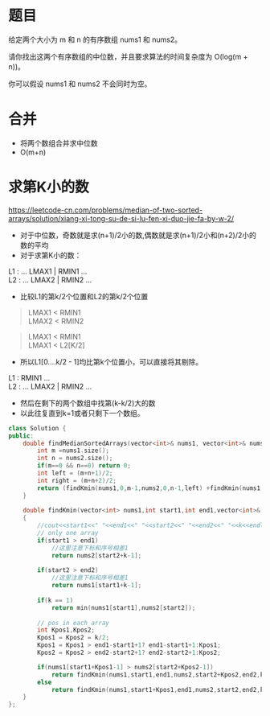 # 题目
给定两个大小为 m 和 n 的有序数组 nums1 和 nums2。

请你找出这两个有序数组的中位数，并且要求算法的时间复杂度为 O(log(m + n))。

你可以假设 nums1 和 nums2 不会同时为空。

# 合并
* 将两个数组合并求中位数
* O(m+n)

# 求第K小的数
https://leetcode-cn.com/problems/median-of-two-sorted-arrays/solution/xiang-xi-tong-su-de-si-lu-fen-xi-duo-jie-fa-by-w-2/
* 对于中位数，奇数就是求(n+1)/2小的数,偶数就是求(n+1)/2小和(n+2)/2小的数的平均
* 对于求第K小的数：  

L1 : ... LMAX1 | RMIN1 ...  
L2 : ... LMAX2 | RMIN2 ...  

* 比较L1的第k/2个位置和L2的第k/2个位置

> LMAX1 < RMIN1  
> LMAX2 < RMIN2

> LMAX1 < RMIN1  
> LMAX1 < L2[K/2]  

* 所以L1[0....k/2 - 1]均比第k个位置小，可以直接将其剔除。

L1 : RMIN1 ...  
L2 : ... LMAX2 | RMIN2 ...   

* 然后在剩下的两个数组中找第(k-k/2)大的数
* 以此往复直到k=1或者只剩下一个数组。

```cpp
class Solution {
public:
    double findMedianSortedArrays(vector<int>& nums1, vector<int>& nums2) {
        int m =nums1.size();
        int n = nums2.size();
        if(m==0 && n==0) return 0;
        int left = (m+n+1)/2;
        int right = (m+n+2)/2;
        return (findKmin(nums1,0,m-1,nums2,0,n-1,left) +findKmin(nums1,0,m-1,nums2,0,n-1,right))*0.5;
    }
    
    double findKmin(vector<int> nums1,int start1,int end1,vector<int>& nums2,int start2,int end2,int k )
    {
        //cout<<start1<<" "<<end1<<" "<<start2<<" "<<end2<<" "<<k<<endl;
        // only one array
        if(start1 > end1)
            //这里注意下标和序号相差1
            return nums2[start2+k-1];
        
        if(start2 > end2)
            //这里注意下标和序号相差1
            return nums1[start1+k-1];
        
        if(k == 1)
            return min(nums1[start1],nums2[start2]);
        
        // pos in each array 
        int Kpos1,Kpos2;
        Kpos1 = Kpos2 = k/2;
        Kpos1 = Kpos1 > end1-start1+1? end1-start1+1:Kpos1;
        Kpos2 = Kpos2 > end2-start2+1? end2-start2+1:Kpos2;

        if(nums1[start1+Kpos1-1] > nums2[start2+Kpos2-1])
            return findKmin(nums1,start1,end1,nums2,start2+Kpos2,end2,k - Kpos2);
        else
            return findKmin(nums1,start1+Kpos1,end1,nums2,start2,end2,k - Kpos1);
    }
};
```
